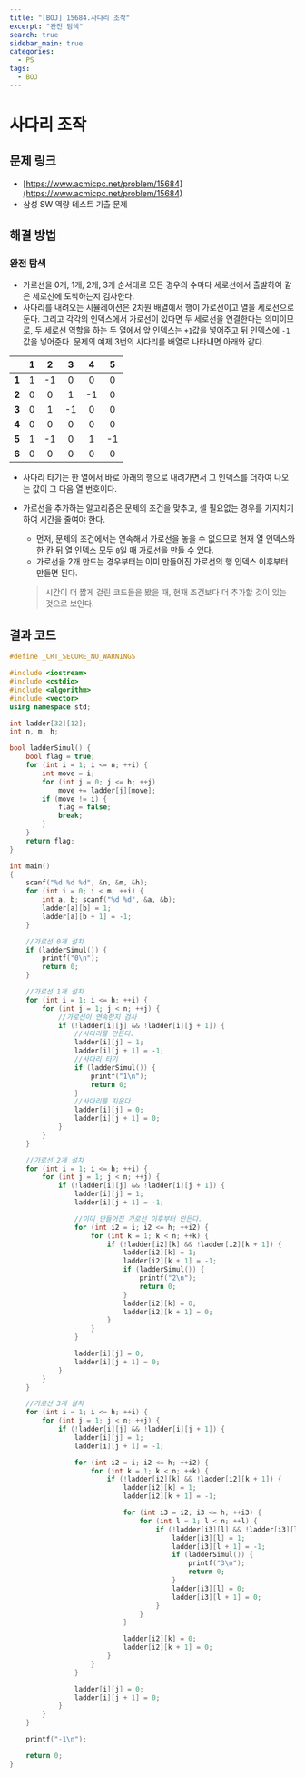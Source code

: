 ```yaml
---
title: "[BOJ] 15684.사다리 조작"
excerpt: "완전 탐색"
search: true
sidebar_main: true
categories:
  - PS
tags:
  - BOJ
---
```


# 사다리 조작

## 문제 링크
- [https://www.acmicpc.net/problem/15684](https://www.acmicpc.net/problem/15684)
- 삼성 SW 역량 테스트 기출 문제

## 해결 방법
### 완전 탐색
- 가로선을 0개, 1개, 2개, 3개 순서대로 모든 경우의 수마다 세로선에서 출발하여 같은 세로선에 도착하는지 검사한다.
- 사다리를 내려오는 시뮬레이션은 2차원 배열에서 행이 가로선이고 열을 세로선으로 둔다. 그리고 각각의 인덱스에서 가로선이 있다면 두 세로선을 연결한다는 의미이므로, 두 세로선 역할을 하는 두 열에서 앞 인덱스는 ```+1```값을 넣어주고 뒤 인덱스에 ```-1```값을 넣어준다. 문제의 예제 3번의 사다리를 배열로 나타내면 아래와 같다.

|   	| 1 	|  2 	|  3 	|  4 	|  5 	|
|:-:	|:-:	|:--:	|:--:	|:--:	|:--:	|
| **1** 	| 1 	| -1 	|  0 	|  0 	|  0 	|
| **2** 	| 0 	|  0 	|  1 	| -1 	|  0 	|
| **3** 	| 0 	|  1 	| -1 	|  0 	|  0 	|
| **4** 	| 0 	|  0 	|  0 	|  0 	|  0 	|
| **5** 	| 1 	| -1 	|  0 	|  1 	| -1 	|
| **6** 	| 0 	|  0 	|  0 	|  0 	|  0 	|

- 사다리 타기는 한 열에서 바로 아래의 행으로 내려가면서 그 인덱스를 더하여 나오는 값이 그 다음 열 번호이다.
- 가로선을 추가하는 알고리즘은 문제의 조건을 맞추고, 셀 필요없는 경우를 가지치기하여 시간을 줄여야 한다.
  - 먼저, 문제의 조건에서는 연속해서 가로선을 놓을 수 없으므로 현재 열 인덱스와 한 칸 뒤 열 인덱스 모두 ```0```일 때 가로선을 만들 수 있다.
  - 가로선을 2개 만드는 경우부터는 이미 만들어진 가로선의 행 인덱스 이후부터 만들면 된다.

  > 시간이 더 짧게 걸린 코드들을 봤을 때, 현재 조건보다 더 추가할 것이 있는 것으로 보인다.

## 결과 코드

```cpp
#define _CRT_SECURE_NO_WARNINGS

#include <iostream>
#include <cstdio>
#include <algorithm>
#include <vector>
using namespace std;

int ladder[32][12];
int n, m, h;

bool ladderSimul() {
	bool flag = true;
	for (int i = 1; i <= n; ++i) {
		int move = i;
		for (int j = 0; j <= h; ++j)
			move += ladder[j][move];
		if (move != i) {
			flag = false;
			break;
		}
	}
	return flag;
}

int main()
{
	scanf("%d %d %d", &n, &m, &h);
	for (int i = 0; i < m; ++i) {
		int a, b; scanf("%d %d", &a, &b);
		ladder[a][b] = 1;
		ladder[a][b + 1] = -1;
	}

	//가로선 0개 설치
	if (ladderSimul()) {
		printf("0\n");
		return 0;
	}

	//가로선 1개 설치
	for (int i = 1; i <= h; ++i) {
		for (int j = 1; j < n; ++j) {
			//가로선이 연속한지 검사
			if (!ladder[i][j] && !ladder[i][j + 1]) {
				//사다리를 만든다.
				ladder[i][j] = 1;
				ladder[i][j + 1] = -1;
				//사다리 타기
				if (ladderSimul()) {
					printf("1\n");
					return 0;
				}
				//사다리를 지운다.
				ladder[i][j] = 0;
				ladder[i][j + 1] = 0;
			}
		}
	}

	//가로선 2개 설치
	for (int i = 1; i <= h; ++i) {
		for (int j = 1; j < n; ++j) {
			if (!ladder[i][j] && !ladder[i][j + 1]) {
				ladder[i][j] = 1;
				ladder[i][j + 1] = -1;

				//이미 만들어진 가로선 이후부터 만든다.
				for (int i2 = i; i2 <= h; ++i2) {
					for (int k = 1; k < n; ++k) {
						if (!ladder[i2][k] && !ladder[i2][k + 1]) {
							ladder[i2][k] = 1;
							ladder[i2][k + 1] = -1;
							if (ladderSimul()) {
								printf("2\n");
								return 0;
							}
							ladder[i2][k] = 0;
							ladder[i2][k + 1] = 0;
						}
					}
				}

				ladder[i][j] = 0;
				ladder[i][j + 1] = 0;
			}
		}
	}

	//가로선 3개 설치
	for (int i = 1; i <= h; ++i) {
		for (int j = 1; j < n; ++j) {
			if (!ladder[i][j] && !ladder[i][j + 1]) {
				ladder[i][j] = 1;
				ladder[i][j + 1] = -1;

				for (int i2 = i; i2 <= h; ++i2) {
					for (int k = 1; k < n; ++k) {
						if (!ladder[i2][k] && !ladder[i2][k + 1]) {
							ladder[i2][k] = 1;
							ladder[i2][k + 1] = -1;

							for (int i3 = i2; i3 <= h; ++i3) {
								for (int l = 1; l < n; ++l) {
									if (!ladder[i3][l] && !ladder[i3][l + 1]) {
										ladder[i3][l] = 1;
										ladder[i3][l + 1] = -1;
										if (ladderSimul()) {
											printf("3\n");
											return 0;
										}
										ladder[i3][l] = 0;
										ladder[i3][l + 1] = 0;
									}
								}
							}

							ladder[i2][k] = 0;
							ladder[i2][k + 1] = 0;
						}
					}
				}

				ladder[i][j] = 0;
				ladder[i][j + 1] = 0;
			}
		}
	}

	printf("-1\n");

	return 0;
}
```
